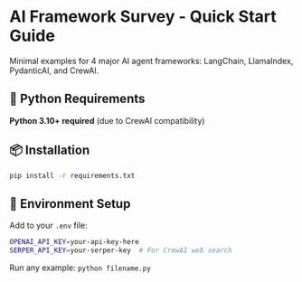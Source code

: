 # AI Framework Survey - Quick Start Guide

Minimal examples for 4 major AI agent frameworks: LangChain, LlamaIndex, PydanticAI, and CrewAI.

## 🐍 Python Requirements

**Python 3.10+ required** (due to CrewAI compatibility)

## 📦 Installation

```bash
pip install -r requirements.txt
```

## 🔑 Environment Setup

Add to your `.env` file:
```bash
OPENAI_API_KEY=your-api-key-here
SERPER_API_KEY=your-serper-key  # For CrewAI web search
```
Run any example: `python filename.py`